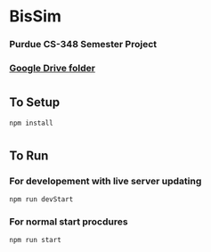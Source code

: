 # BisSim
### Purdue CS-348 Semester Project 
### [Google Drive folder](https://drive.google.com/drive/folders/19Zs4CwB-RqCZn6ln0sRngSS_-cXtt-YO?usp=sharing) 

#
## To Setup
```
npm install 
```  
#
## To Run
### For developement with live server updating 
```
npm run devStart
```
### For normal start procdures
```
npm run start
```
